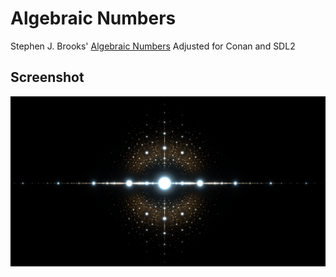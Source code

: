 # Algebraic Numbers

Stephen J. Brooks' [Algebraic Numbers](https://sourceforge.net/projects/algebraicnumbers/)
Adjusted for Conan and SDL2

## Screenshot

![AlgebraicNumbers.png](AlgebraicNumbers.png)
